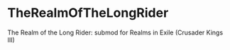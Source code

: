 # TheRealmOfTheLongRider
The Realm of the Long Rider: submod for Realms in Exile (Crusader Kings III)
